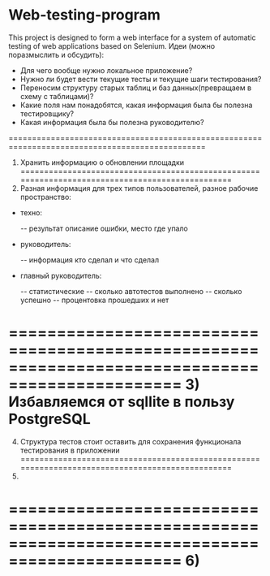 # Web-testing-program
This project is designed to form a web interface for a system of automatic testing of web applications based on Selenium.
Идеи (можно поразмыслить и обсудить):
- Для чего вообще нужно локальное приложение?
- Нужно ли будет вести текущие тесты и текущие шаги тестирования?
- Переносим структуру старых таблиц и баз данных(превращаем в схему с таблицами)?
- Какие поля нам понадобятся, какая информация была бы полезна тестировщику?
- Какая информация была бы полезна руководителю?

================================================================================================
1) Хранить информацию о обновлении площадки
================================================================================================
2) Разная информация для трех типов пользователей, разное рабочие пространство:

- техно: 

	-- результат описание ошибки, место где упало
 
- руководитель: 

	-- информация кто сделал и что сделал

- главный руководитель:

	-- статистические
	-- сколько автотестов выполнено
	-- сколько успешно
	-- процентовка прошедших и нет

================================================================================================
3) Избавляемся от sqllite в пользу PostgreSQL
================================================================================================
4) Структура тестов стоит оставить для сохранения функционала тестирования в приложении
================================================================================================
5) 
================================================================================================
6) 
================================================================================================


